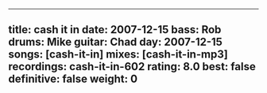 
---
title: cash it in
date: 2007-12-15
bass:	Rob
drums:	Mike
guitar:	Chad
day: 2007-12-15
songs: [cash-it-in]
mixes: [cash-it-in-mp3]
recordings: cash-it-in-602
rating: 8.0
best: false
definitive: false
weight: 0
---
